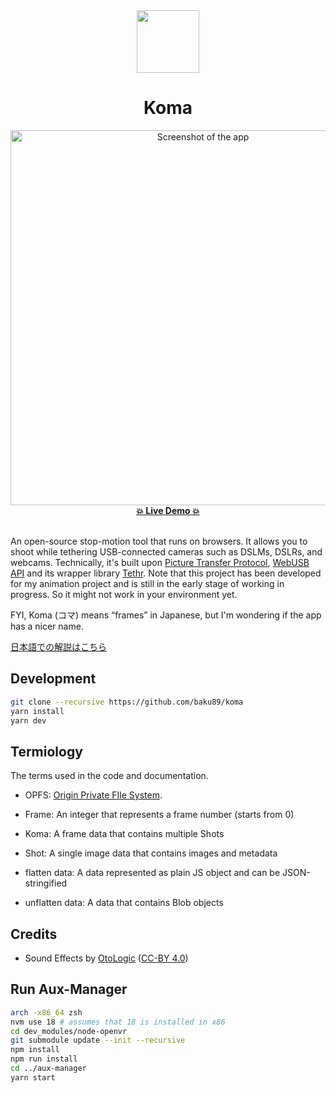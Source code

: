 <div align="center">
  <img width="100" src="./public/icon.png" />
  <h1>Koma</h1>
  <img width="600" src="./screenshot.png" alt="Screenshot of the app" />
	<div>
		<strong><a href="https://baku89.github.io/koma/">💥 Live Demo 💥</a></strong>
	</div>
	<br>
</div>

An open-source stop-motion tool that runs on browsers. It allows you to shoot while tethering USB-connected cameras such as DSLMs, DSLRs, and webcams. Technically, it's built upon [Picture Transfer Protocol](https://en.wikipedia.org/wiki/Picture_Transfer_Protocol), [WebUSB API](https://developer.mozilla.org/en-US/docs/Web/API/USB) and its wrapper library [Tethr](https://github.com/baku89/tethr). Note that this project has been developed for my animation project and is still in the early stage of working in progress. So it might not work in your environment yet.

FYI, Koma (コマ) means “frames” in Japanese, but I'm wondering if the app has a nicer name.

[日本語での解説はこちら](./README.ja.md)

## Development

```bash
git clone --recursive https://github.com/baku89/koma
yarn install
yarn dev
```

## Termiology

The terms used in the code and documentation.

- OPFS: [Origin Private FIle System](https://developer.chrome.com/articles/file-system-access/#accessing-the-origin-private-file-system).
- Frame: An integer that represents a frame number (starts from 0)
- Koma: A frame data that contains multiple Shots
- Shot: A single image data that contains images and metadata

- flatten data: A data represented as plain JS object and can be JSON-stringified
- unflatten data: A data that contains Blob objects

## Credits

- Sound Effects by [OtoLogic](https://otologic.jp/free/license.html) ([CC-BY 4.0](https://creativecommons.org/licenses/by/4.0/))

## Run Aux-Manager

```bash
arch -x86_64 zsh
nvm use 18 # assumes that 18 is installed in x86
cd dev_modules/node-openvr
git submodule update --init --recursive
npm install
npm run install
cd ../aux-manager
yarn start
```
